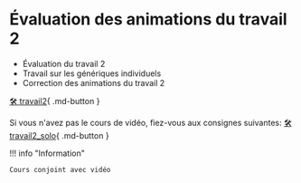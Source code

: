 # Évaluation des animations du travail 2     
<ul>
<li>Évaluation du travail 2</li>
<li>Travail sur les génériques individuels</li>
<li>Correction des animations du travail 2</li>
</ul>   

[🛠️ travail2](exercices_ae/travail2){ .md-button }   <br>   

Si vous n'avez pas le cours de vidéo, fiez-vous aux consignes suivantes: 
[🛠️ travail2_solo](exercices_ae/travail2_solo){ .md-button }   <br>   

!!! info "Information"

    Cours conjoint avec vidéo

